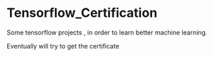 # Tensorflow_Certification
Some tensorflow projects , in order to learn better machine learning. 

Eventually will try to get the certificate 
